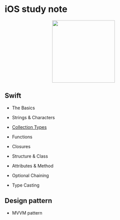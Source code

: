 # iOS study note

<p align = "center">
  <img src="https://user-images.githubusercontent.com/22047374/125481970-3573dcb2-6e52-4669-a834-fd39846d1b5f.png" height="200px" width="200px">
</p>

## Swift

- The Basics

- Strings & Characters

- [Collection Types]("./CollectionTypes")

- Functions

- Closures

- Structure & Class

- Attributes & Method

- Optional Chaining

- Type Casting

## Design pattern

- MVVM pattern
